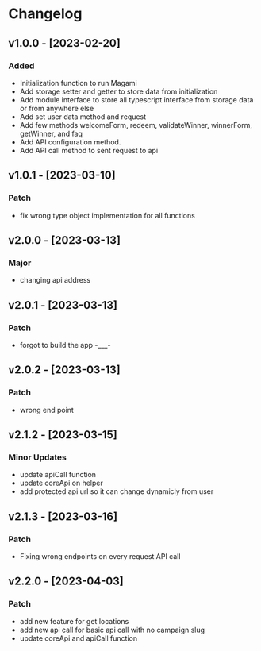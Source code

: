 # Changelog

## v1.0.0 - [2023-02-20]

### Added

- Initialization function to run Magami
- Add storage setter and getter to store data from initialization
- Add module interface to store all typescript interface from storage data or from anywhere else
- Add set user data method and request
- Add few methods welcomeForm, redeem, validateWinner, winnerForm, getWinner, and faq
- Add API configuration method.
- Add API call method to sent request to api

## v1.0.1 - [2023-03-10]

### Patch

- fix wrong type object implementation for all functions


## v2.0.0 - [2023-03-13]
### Major

- changing api address

## v2.0.1 - [2023-03-13]
### Patch

- forgot to build the app -___-

## v2.0.2 - [2023-03-13]
### Patch

- wrong end point

## v2.1.2 - [2023-03-15]
### Minor Updates

- update apiCall function
- update coreApi on helper
- add protected api url so it can change dynamicly from user

## v2.1.3 - [2023-03-16]
### Patch

- Fixing wrong endpoints on every request API call 

## v2.2.0 - [2023-04-03]
### Patch

- add new feature for get locations
- add new api call for basic api call with no campaign slug
- update coreApi and apiCall function